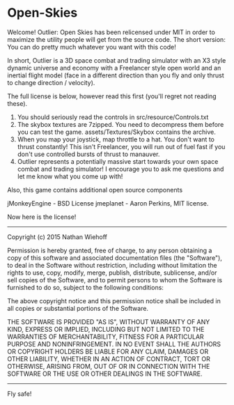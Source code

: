 # Open-Skies

Welcome! Outlier: Open Skies has been relicensed under MIT in order to maximize the utility people will get from the
source code. The short version: You can do pretty much whatever you want with this code!

In short, Outlier is a 3D space combat and trading simulator with an X3 style dynamic universe and economy with a
Freelancer style open world and an inertial flight model (face in a different direction than you fly and only
thrust to change direction / velocity).

The full license is below, however read this first (you'll regret not reading these).

1. You should seriously read the controls in src/resource/Controls.txt
2. The skybox textures are 7zipped. You need to decompress them before you can test the game. assets/Textures/Skybox
contains the archive.
3. When you map your joystick, map throttle to a hat. You don't want to thrust constantly! This isn't Freelancer,
you will run out of fuel fast if you don't use controlled bursts of thrust to manauver.
4. Outlier represents a potentially massive start towards your own space combat and trading simulator! I encourage
you to ask me questions and let me know what you come up with!

Also, this game contains additional open source components

jMonkeyEngine - BSD License
jmeplanet - Aaron Perkins, MIT license.

Now here is the license!

-------------------------------------------------------------------------------------------
Copyright (c) 2015 Nathan Wiehoff

Permission is hereby granted, free of charge, to any person obtaining a copy
of this software and associated documentation files (the "Software"), to deal
in the Software without restriction, including without limitation the rights
to use, copy, modify, merge, publish, distribute, sublicense, and/or sell
copies of the Software, and to permit persons to whom the Software is
furnished to do so, subject to the following conditions:

The above copyright notice and this permission notice shall be included in
all copies or substantial portions of the Software.

THE SOFTWARE IS PROVIDED "AS IS", WITHOUT WARRANTY OF ANY KIND, EXPRESS OR
IMPLIED, INCLUDING BUT NOT LIMITED TO THE WARRANTIES OF MERCHANTABILITY,
FITNESS FOR A PARTICULAR PURPOSE AND NONINFRINGEMENT. IN NO EVENT SHALL THE
AUTHORS OR COPYRIGHT HOLDERS BE LIABLE FOR ANY CLAIM, DAMAGES OR OTHER
LIABILITY, WHETHER IN AN ACTION OF CONTRACT, TORT OR OTHERWISE, ARISING FROM,
OUT OF OR IN CONNECTION WITH THE SOFTWARE OR THE USE OR OTHER DEALINGS IN
THE SOFTWARE.

-------------------------------------------------------------------------------------------

Fly safe!
